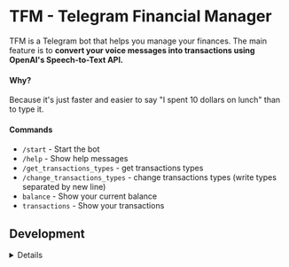 # TFM - Telegram Financial Manager

TFM is a Telegram bot that helps you manage your finances. The main feature is
to **convert your voice messages into transactions using OpenAI's Speech-to-Text
API.**

#### Why?

Because it's just faster and easier to say "I spent 10 dollars on lunch" than to type it.

#### Commands

- `/start` - Start the bot
- `/help` - Show help messages
- `/get_transactions_types` - get transactions types
- `/change_transactions_types` - change transactions types (write types separated by new line)
- `balance` - Show your current balance
- `transactions` - Show your transactions

## Development

<details>

## Installation

```bash
poetry install
```

## Usage

```bash
poetry run tfm
```

## Testing

```bash
pytest -c pyproject.toml
```

## Formatting

```bash
poetry run poe format-code
```

</details>
